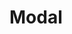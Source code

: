 # Modal

<pre hidden>
<button type="button" class="ds-paragraph ds-paragraph--md ds-line-height--sm ds-btn ds-focus ds-btn--md ds-btn--primary ds-btn--accent" aria-expanded="false" aria-haspopup="dialog" onclick="document.querySelector('dialog').show()">
  Open Modal
</button>
<dialog class="ds-modal">
  <div class="ds-modal__header">
    <h2 class="ds-heading ds-heading--xs">Modal header</h2>
    <button type="button" class="ds-paragraph ds-paragraph--md ds-line-height--sm ds-btn ds-focus ds-btn--md ds-btn--tertiary ds-btn--neutral ds-btn--icon-only ds-modal__header__button" name="close" title="close modal">
      <svg xmlns="http://www.w3.org/2000/svg" width="1em" height="1em" fill="none" viewBox="0 0 24 24" focusable="false" role="img" aria-labelledby="title-rag" font-size="1.5em"><title id="title-rag">close modal</title><path fill="currentColor" d="M6.53 5.47a.75.75 0 0 0-1.06 1.06L10.94 12l-5.47 5.47a.75.75 0 1 0 1.06 1.06L12 13.06l5.47 5.47a.75.75 0 1 0 1.06-1.06L13.06 12l5.47-5.47a.75.75 0 0 0-1.06-1.06L12 10.94z"></path></svg>
    </button>
  </div>
  <div class="ds-modal__content">
    <p class="ds-paragraph ds-paragraph--md ds-line-height--md">Lorem ipsum dolor sit, amet consectetur adipisicing elit. Blanditiis doloremque obcaecati assumenda odio ducimus sunt et.</p>
  </div>
  <footer class="ds-modal__footer">Modal footer</footer>
</dialog>
</pre>
<Story />